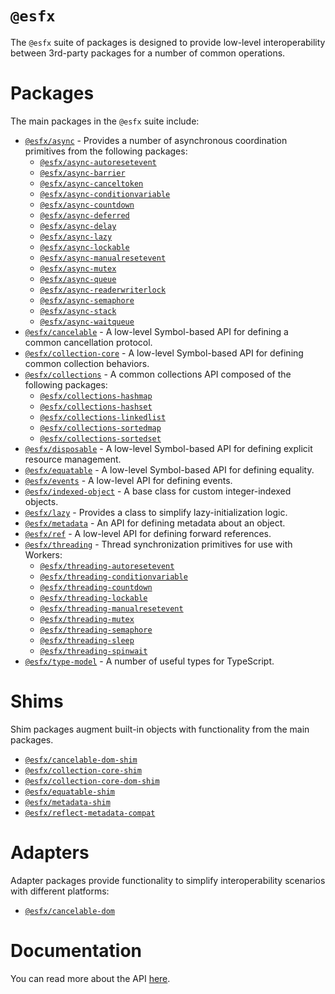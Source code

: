 # `@esfx`

The `@esfx` suite of packages is designed to provide low-level interoperability between 3rd-party packages for a number of common operations.

# Packages

The main packages in the `@esfx` suite include:

- [`@esfx/async`](packages/async#readme) - Provides a number of asynchronous coordination primitives from the following packages:
    - [`@esfx/async-autoresetevent`](packages/async-autoresetevent#readme)
    - [`@esfx/async-barrier`](packages/async-barrier#readme)
    - [`@esfx/async-canceltoken`](packages/async-canceltoken#readme)
    - [`@esfx/async-conditionvariable`](packages/async-conditionvariable#readme)
    - [`@esfx/async-countdown`](packages/async-countdown#readme)
    - [`@esfx/async-deferred`](packages/async-deferred#readme)
    - [`@esfx/async-delay`](packages/async-delay#readme)
    - [`@esfx/async-lazy`](packages/async-lazy#readme)
    - [`@esfx/async-lockable`](packages/async-lockable#readme)
    - [`@esfx/async-manualresetevent`](packages/async-manualresetevent#readme)
    - [`@esfx/async-mutex`](packages/async-mutex#readme)
    - [`@esfx/async-queue`](packages/async-queue#readme)
    - [`@esfx/async-readerwriterlock`](packages/async-readerwriterlock#readme)
    - [`@esfx/async-semaphore`](packages/async-semaphore#readme)
    - [`@esfx/async-stack`](packages/async-stack#readme)
    - [`@esfx/async-waitqueue`](packages/async-waitqueue#readme)
- [`@esfx/cancelable`](packages/cancelable#readme) - A low-level Symbol-based API for defining a common cancellation protocol.
- [`@esfx/collection-core`](packages/collection-core#readme) - A low-level Symbol-based API for defining common collection behaviors.
- [`@esfx/collections`](packages/collections#readme) - A common collections API composed of the following packages:
    - [`@esfx/collections-hashmap`](packages/collections-hashmap#readme)
    - [`@esfx/collections-hashset`](packages/collections-hashset#readme)
    - [`@esfx/collections-linkedlist`](packages/collections-linkedlist#readme)
    - [`@esfx/collections-sortedmap`](packages/collections-sortedmap#readme)
    - [`@esfx/collections-sortedset`](packages/collections-sortedset#readme)
- [`@esfx/disposable`](packages/disposable#readme) - A low-level Symbol-based API for defining explicit resource management.
- [`@esfx/equatable`](packages/equatable#readme) - A low-level Symbol-based API for defining equality.
- [`@esfx/events`](packages/events#readme) - A low-level API for defining events.
- [`@esfx/indexed-object`](packages/indexed-object#readme) - A base class for custom integer-indexed objects.
- [`@esfx/lazy`](packages/lazy#readme) - Provides a class to simplify lazy-initialization logic.
- [`@esfx/metadata`](packages/metadata#readme) - An API for defining metadata about an object.
- [`@esfx/ref`](packages/ref#readme) - A low-level API for defining forward references.
- [`@esfx/threading`](packages/threading#readme) - Thread synchronization primitives for use with Workers:
    - [`@esfx/threading-autoresetevent`](packages/threading-autoresetevent#readme)
    - [`@esfx/threading-conditionvariable`](packages/threading-conditionvariable#readme)
    - [`@esfx/threading-countdown`](packages/threading-countdown#readme)
    - [`@esfx/threading-lockable`](packages/threading-lockable#readme)
    - [`@esfx/threading-manualresetevent`](packages/threading-manualresetevent#readme)
    - [`@esfx/threading-mutex`](packages/threading-mutex#readme)
    - [`@esfx/threading-semaphore`](packages/threading-semaphore#readme)
    - [`@esfx/threading-sleep`](packages/threading-sleep#readme)
    - [`@esfx/threading-spinwait`](packages/threading-spinwait#readme)
- [`@esfx/type-model`](packages/type-model#readme) - A number of useful types for TypeScript.

# Shims

Shim packages augment built-in objects with functionality from the main packages.

- [`@esfx/cancelable-dom-shim`](packages/cancelable-dom-shim#readme)
- [`@esfx/collection-core-shim`](packages/collection-core-shim#readme)
- [`@esfx/collection-core-dom-shim`](packages/collection-core-dom-shim#readme)
- [`@esfx/equatable-shim`](packages/equatable-shim#readme)
- [`@esfx/metadata-shim`](packages/metadata-shim#readme)
- [`@esfx/reflect-metadata-compat`](packages/reflect-metadata-compat#readme)

# Adapters

Adapter packages provide functionality to simplify interoperability scenarios with different platforms:

- [`@esfx/cancelable-dom`](packages/cancelable-dom#readme)

# Documentation

You can read more about the API [here](https://esfx.github.io/esfx/).

<!-- -->